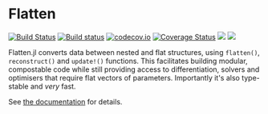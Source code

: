 # Flatten

[![Build Status](https://travis-ci.org/rafaqz/Flatten.jl.svg?branch=master)](https://travis-ci.org/rafaqz/Flatten.jl)
[![Build status](https://ci.appveyor.com/api/projects/status/dpf055yo50y21g1v?svg=true)](https://ci.appveyor.com/project/rafaqz/flatten-jl)
[![codecov.io](http://codecov.io/github/rafaqz/Flatten.jl/coverage.svg?branch=master)](http://codecov.io/github/rafaqz/Flatten.jl?branch=master)
[![Coverage Status](https://coveralls.io/repos/rafaqz/Flatten.jl/badge.svg?branch=master&service=github)](https://coveralls.io/github/rafaqz/Flatten.jl?branch=master)
[![](https://img.shields.io/badge/docs-stable-blue.svg)](https://rafaqz.github.io/Flatten.jl/stable)
[![](https://img.shields.io/badge/docs-latest-blue.svg)](https://rafaqz.github.io/Flatten.jl/latest)

Flatten.jl converts data between nested and flat structures, using `flatten()`,
`reconstruct()` and `update!()` functions. This facilitates building modular,
compostable code while still providing access to differentiation, solvers and
optimisers that require flat vectors of parameters. Importantly it's also type-stable 
and _very_ fast.

See [the documentation](https://rafaqz.github.io/Flatten.jl/stable) for details.
